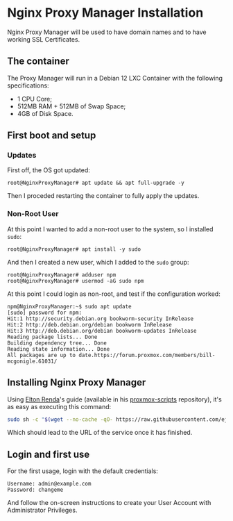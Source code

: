# Nginx Proxy Manager Installation

Nginx Proxy Manager will be used to have domain names and to have working SSL Certificates.


## The container

The Proxy Manager will run in a Debian 12 LXC Container with the following specifications:
* 1 CPU Core;
* 512MB RAM + 512MB of Swap Space;
* 4GB of Disk Space.


## First boot and setup

### Updates

First off, the OS got updated:

```console
root@NginxProxyManager# apt update && apt full-upgrade -y
```

Then I proceded restarting the container to fully apply the updates.

### Non-Root User

At this point I wanted to add a non-root user to the system, so I installed `sudo`:

```console
root@NginxProxyManager# apt install -y sudo
```

And then I created a new user, which I added to the `sudo` group:

```console
root@NginxProxyManager# adduser npm
root@NginxProxyManager# usermod -aG sudo npm
```

At this point I could login as non-root, and test if the configuration worked:

```console
npm@NginxProxyManager:~$ sudo apt update
[sudo] password for npm: 
Hit:1 http://security.debian.org bookworm-security InRelease
Hit:2 http://deb.debian.org/debian bookworm InRelease
Hit:3 http://deb.debian.org/debian bookworm-updates InRelease
Reading package lists... Done
Building dependency tree... Done
Reading state information... Done
All packages are up to date.https://forum.proxmox.com/members/bill-mcgonigle.61031/
```


## Installing Nginx Proxy Manager

Using [Elton Renda](https://github.com/ej52)'s guide (available in his [proxmox-scripts](https://github.com/ej52/proxmox-scripts) repository), it's as easy as executing this command:

```bash
sudo sh -c "$(wget --no-cache -qO- https://raw.githubusercontent.com/ej52/proxmox/main/install.sh)" -s --app nginx-proxy-manager
```

Which should lead to the URL of the service once it has finished.


## Login and first use

For the first usage, login with the default credentials:

```
Username: admin@example.com
Password: changeme
```

And follow the on-screen instructions to create your User Account with Administrator Privileges.
